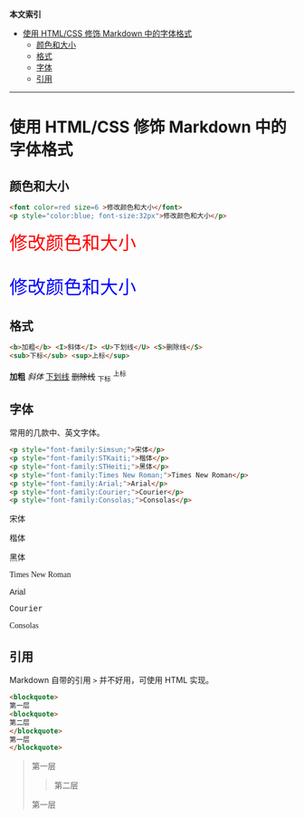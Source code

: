 **本文索引**  

- [使用 HTML/CSS 修饰 Markdown 中的字体格式](#使用-htmlcss-修饰-markdown-中的字体格式)
  - [颜色和大小](#颜色和大小)
  - [格式](#格式)
  - [字体](#字体)
  - [引用](#引用)

<hr>

# 使用 HTML/CSS 修饰 Markdown 中的字体格式

## 颜色和大小

```html
<font color=red size=6 >修改颜色和大小</font>
<p style="color:blue; font-size:32px">修改颜色和大小</p>
```

<font color=red size=6 >修改颜色和大小</font>
<p style="color:blue; font-size:32px">修改颜色和大小</p>

## 格式

```html
<b>加粗</b> <I>斜体</I> <U>下划线</U> <S>删除线</S>
<sub>下标</sub> <sup>上标</sup>
```

<b>加粗</b> <I>斜体</I> <U>下划线</U> <S>删除线</S>
<sub>下标</sub> <sup>上标</sup>

## 字体

常用的几款中、英文字体。

```html
<p style="font-family:Simsun;">宋体</p>
<p style="font-family:STKaiti;">楷体</p>
<p style="font-family:STHeiti;">黑体</p>
<p style="font-family:Times New Roman;">Times New Roman</p>
<p style="font-family:Arial;">Arial</p>
<p style="font-family:Courier;">Courier</p>
<p style="font-family:Consolas;">Consolas</p>
```

<p style="font-family:Simsun;">宋体</p>
<p style="font-family:STKaiti;">楷体</p>
<p style="font-family:STHeiti;">黑体</p>
<p style="font-family:Times New Roman;">Times New Roman</p>
<p style="font-family:Arial;">Arial</p>
<p style="font-family:Courier;">Courier</p>
<p style="font-family:Consolas;">Consolas</p>


## 引用

Markdown 自带的引用 `>` 并不好用，可使用 HTML 实现。 

```html
<blockquote>
第一层
<blockquote>
第二层
</blockquote>
第一层
</blockquote>
```

<blockquote>
第一层
<blockquote>
第二层
</blockquote>
第一层
</blockquote>
